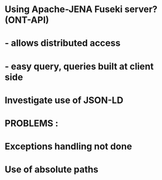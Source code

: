 # Using Apache-JENA Fuseki server? (ONT-API)
# - allows distributed access
# - easy query, queries built at client side


# Investigate use of JSON-LD 

# PROBLEMS :

# Exceptions handling not done
# Use of absolute paths





